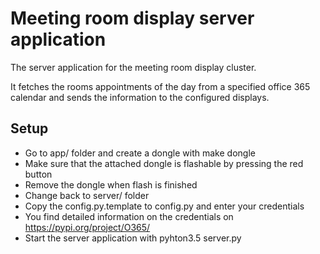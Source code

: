 # Meeting room display server application

The server application for the meeting room display cluster.

It fetches the rooms appointments of the day from a specified office 365
calendar and sends the information to the configured displays.

## Setup

* Go to app/ folder and create a dongle with make dongle
* Make sure that the attached dongle is flashable by pressing the red button
* Remove the dongle when flash is finished
* Change back to server/ folder
* Copy the config.py.template to config.py and enter your credentials
* You find detailed information on the credentials on https://pypi.org/project/O365/
* Start the server application with pyhton3.5 server.py
